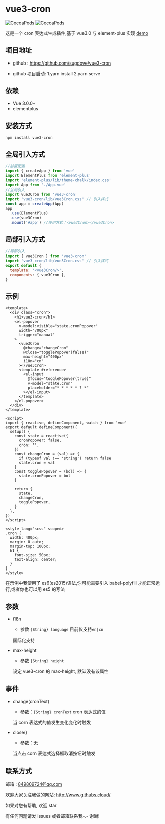 # vue3-cron

![CocoaPods](https://img.shields.io/npm/dt/vue3-cron.svg)
![CocoaPods](https://img.shields.io/npm/v/vue3-cron.svg)

这是一个 cron 表达式生成插件,基于 vue3.0 与 element-plus 实现
[demo](http://www.githubs.cloud/vue3-cron/)

## 项目地址

- github : https://github.com/sugdove/vue3-cron

- github 项目启动: 1.yarn install 2.yarn serve

## 依赖

- Vue 3.0.0+
- elementplus

## 安装方式

```
npm install vue3-cron
```

## 全局引入方式

```javascript
//前置配置
import { createApp } from 'vue'
import ElementPlus from 'element-plus'
import 'element-plus/lib/theme-chalk/index.css'
import App from './App.vue'
//全局引入
import vue3Cron from 'vue3-cron'
import 'vue3-cron/lib/vue3Cron.css' // 引入样式
const app = createApp(App)
app
  .use(ElementPlus)
  .use(vue3Cron)
  .mount('#app') //使用方式：<vue3Cron></vue3Cron>
```

## 局部引入方式

```javascript
//局部引入
import { vue3Cron } from 'vue3-cron'
import 'vue3-cron/lib/vue3Cron.css' // 引入样式
export default {
  template: '<vue3Cron/>',
  components: { vue3Cron },
}
```

## 示例

```vue
<template>
  <div class="cron">
    <h1>vue3-cron</h1>
    <el-popover
      v-model:visible="state.cronPopover"
      width="700px"
      trigger="manual"
    >
      <vue3Cron
        @change="changeCron"
        @close="togglePopover(false)"
        max-height="400px"
        i18n="cn"
      ></vue3Cron>
      <template #reference>
        <el-input
          @focus="togglePopover(true)"
          v-model="state.cron"
          placeholder="* * * * * ? *"
        ></el-input>
      </template>
    </el-popover>
  </div>
</template>

<script>
import { reactive, defineComponent, watch } from 'vue'
export default defineComponent({
  setup() {
    const state = reactive({
      cronPopover: false,
      cron: '',
    })
    const changeCron = (val) => {
      if (typeof val !== 'string') return false
      state.cron = val
    }
    const togglePopover = (bol) => {
      state.cronPopover = bol
    }

    return {
      state,
      changeCron,
      togglePopover,
    }
  },
})
</script>

<style lang="scss" scoped>
.cron {
  width: 400px;
  margin: 0 auto;
  margin-top: 100px;
  h1 {
    font-size: 50px;
    text-align: center;
  }
}
</style>
```

在示例中我使用了 es6(es2015)语法,你可能需要引入 babel-polyfill 才能正常运行,或者你也可以用 es5 的写法

## 参数

- i18n

  - 参数 `{String} language` 目前仅支持`en|cn`

  国际化支持

- max-height

  - 参数 `{String} height`

  设定 vue3-cron 的 max-height, 默认没有该属性

## 事件

- change(cronText)

  - 参数：`{String} cronText` cron 表达式的值

  当 corn 表达式的值发生变化变化时触发

- close()

  - 参数：无

  当点击 corn 表达式选择框取消按钮时触发

## 联系方式

邮箱 : 849809724@qq.com

欢迎大家关注我做的网站: http://www.githubs.cloud/

如果对您有帮助, 欢迎 star

有任何问题请发 Issues 或者邮箱联系我-.- 谢谢!
